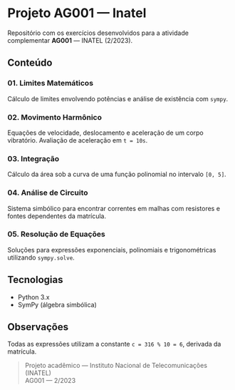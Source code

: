 # Projeto AG001 — Inatel

Repositório com os exercícios desenvolvidos para a atividade complementar **AG001** — INATEL (2/2023).

## Conteúdo

### 01. Limites Matemáticos  
Cálculo de limites envolvendo potências e análise de existência com `sympy`.

### 02. Movimento Harmônico  
Equações de velocidade, deslocamento e aceleração de um corpo vibratório. Avaliação de aceleração em `t = 10s`.

### 03. Integração  
Cálculo da área sob a curva de uma função polinomial no intervalo `[0, 5]`.

### 04. Análise de Circuito  
Sistema simbólico para encontrar correntes em malhas com resistores e fontes dependentes da matrícula.

### 05. Resolução de Equações  
Soluções para expressões exponenciais, polinomiais e trigonométricas utilizando `sympy.solve`.

## Tecnologias

- Python 3.x  
- SymPy (álgebra simbólica)

## Observações

Todas as expressões utilizam a constante `c = 316 % 10 = 6`, derivada da matrícula.

> Projeto acadêmico — Instituto Nacional de Telecomunicações (INATEL)  
> AG001 — 2/2023  
